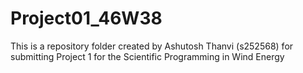 # Project01_46W38
This is a repository folder created by Ashutosh Thanvi (s252568) for submitting Project 1 for the Scientific Programming in Wind Energy
